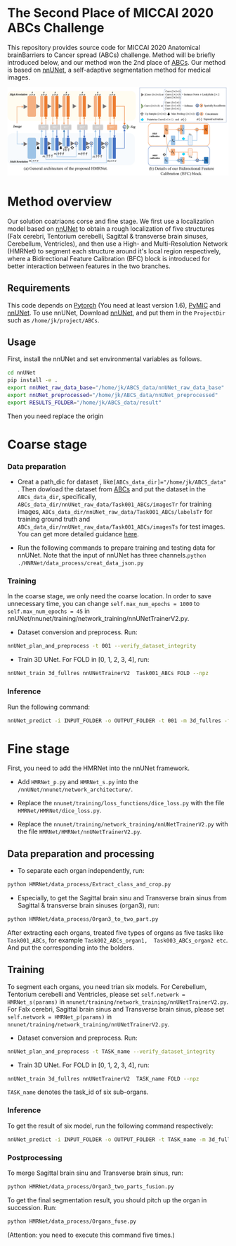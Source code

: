 # The Second Place of MICCAI 2020 ABCs Challenge
[nnUNet_link]:https://github.com/MIC-DKFZ/nnUNetdescribe
[PyMIC_link]:https://github.com/HiLab-git/PyMIC
[ABCs_link]:https://abcs.mgh.harvard.edu/
This repository provides source code for MICCAI 2020 Anatomical brainBarriers to Cancer spread (ABCs) challenge. Method will be briefly introduced below, and our method won the 2nd place of [ABCs](ABCs_link).
Our method is based on [nnUNet][nnUNet_link], a self-adaptive segmentation method for medical images.

<img src='./HMRnet.png'  width="1100">

# Method overview
Our solution coatriaons corse and fine stage. We first use a localization model based on [nnUNet][nnUNet_link] to obtain a rough localization of five structures (Falx cerebri, Tentorium cerebelli, Sagittal & transverse brain sinuses, Cerebellum, Ventricles), and then use a High- and Multi-Resolution Network (HMRNet)  to  segment  each  structure  around  it's  local  region respectively, where a Bidirectional Feature Calibration (BFC) block  is  introduced  for  better  interaction  between  features  in the two branches. 

## Requirements
This code depends on [Pytorch](https://pytorch.org) (You need at least version 1.6), [PyMIC][PyMIC_link] and [nnUNet][nnUNet_link]. To use nnUNet, Download [nnUNet][nnUNet_link], and put them in the `ProjectDir` such as `/home/jk/project/ABCs`. 

## Usage
First, install the nnUNet and set environmental variables as follows.

```bash
cd nnUNet
pip install -e .
export nnUNet_raw_data_base="/home/jk/ABCS_data/nnUNet_raw_data_base"
export nnUNet_preprocessed="/home/jk/ABCS_data/nnUNet_preprocessed"
export RESULTS_FOLDER="/home/jk/ABCS_data/result"
```
Then you need replace the origin 
# Coarse stage
### Data preparation
* Creat a path_dic for dataset ,  like`[ABCs_data_dir]="/home/jk/ABCS_data" `. Then dowload the dataset from [ABCs](ABCs_link) and put the dataset in the `ABCs_data_dir`, specifically, `ABCs_data_dir/nnUNet_raw_data/Task001_ABCs/imagesTr` for training images, `ABCs_data_dir/nnUNet_raw_data/Task001_ABCs/labelsTr` for training ground truth and `ABCs_data_dir/nnUNet_raw_data/Task001_ABCs/imagesTs` for test images. You can get more detailed guidance [here](https://github.com/MIC-DKFZ/nnUNet/blob/master/documentation/dataset_conversion.md).

* Run the following commands to prepare training and testing data for nnUNet. Note that the input of nnUNet has three channels.`python  ./HNRNet/data_process/creat_data_json.py`
### Training
In the coarse stage, we only need the coarse location. In order to save unnecessary time, you can change `self.max_num_epochs = 1000` to `self.max_num_epochs = 45` in nnUNet/nnunet/training/network_training/nnUNetTrainerV2.py.
* Dataset conversion and preprocess. Run:
```bash
nnUNet_plan_and_preprocess -t 001 --verify_dataset_integrity
```
* Train 3D UNet. For FOLD in [0, 1, 2, 3, 4], run:
```bash
nnUNet_train 3d_fullres nnUNetTrainerV2  Task001_ABCs FOLD --npz
```
### Inference
Run the following command:
```bash
nnUNet_predict -i INPUT_FOLDER -o OUTPUT_FOLDER -t 001 -m 3d_fullres -f FOLD -chk model_best 
```

# Fine stage
First, you need to add the HMRNet into the nnUNet framework. 
* Add `HMRNet_p.py` and `HMRNet_s.py` into the `/nnUNet/nnunet/network_architecture/`.

* Replace the `nnunet/training/loss_functions/dice_loss.py` with the file `HMRNet/HMRNet/dice_loss.py`.

* Replace the `nnunet/training/network_training/nnUNetTrainerV2.py` with the file `HMRNet/HMRNet/nnUNetTrainerV2.py`.
## Data preparation and processing
* To separate each organ independently, run: 
```bash
python HMRNet/data_process/Extract_class_and_crop.py
```
* Especially, to get the  Sagittal brain sinu and Transverse brain sinus from Sagittal & transverse brain sinuses (organ3), run:
```bash
python HMRNet/data_process/Organ3_to_two_part.py
```

After extracting each organs, treated five types of organs as five tasks like `Task001_ABCs`, for example `Task002_ABCs_organ1,  Task003_ABCs_organ2 etc`. And put the corresponding into the bolders.
## Training
To segment each organs, you need trian six models.
For Cerebellum, Tentorium cerebelli and Ventricles, please set ` self.network = HMRNet_s(params) `  in  `nnunet/training/network_training/nnUNetTrainerV2.py`.
For Falx cerebri, Sagittal brain sinus and Transverse brain sinus, please set `self.network = HMRNet_p(params)` in `nnunet/training/network_training/nnUNetTrainerV2.py`.

* Dataset conversion and preprocess. Run:
```bash
nnUNet_plan_and_preprocess -t TASK_name --verify_dataset_integrity
```
* Train 3D UNet. For FOLD in [0, 1, 2, 3, 4], run:
```bash
nnUNet_train 3d_fullres nnUNetTrainerV2  TASK_name FOLD --npz
```
`TASK_name` denotes the task_id of six sub-organs.

### Inference
To get the result of six model, run the following command respectively:
```bash
nnUNet_predict -i INPUT_FOLDER -o OUTPUT_FOLDER -t TASK_name -m 3d_fullres -f FOLD -chk model_best 
```
### Postprocessing
To merge   Sagittal brain sinu and Transverse brain sinus, run:
```bash
python HMRNet/data_process/Organ3_two_parts_fusion.py
```
To get the final segmentation result, you should pitch up the organ in succession. Run:
```bash
python HMRNet/data_process/Organs_fuse.py
```
(Attention:  you need to execute this command five times.)



